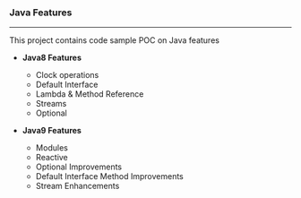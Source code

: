 ### Java Features

---

This project contains code sample POC on Java features

* **Java8 Features**
    * Clock operations
    * Default Interface
    * Lambda & Method Reference
    * Streams
    * Optional

* **Java9 Features**
    * Modules
    * Reactive
    * Optional Improvements
    * Default Interface Method Improvements
    * Stream Enhancements
